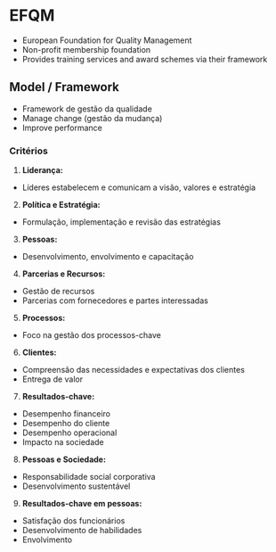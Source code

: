 # EFQM

- European Foundation for Quality Management
- Non-profit membership foundation
- Provides training services and award schemes via their framework

## Model / Framework

- Framework de gestão da qualidade
- Manage change (gestão da mudança)
- Improve performance

### Critérios

1. **Liderança:**

- Líderes estabelecem e comunicam a visão, valores e estratégia

2. **Política e Estratégia:**

- Formulação, implementação e revisão das estratégias

3. **Pessoas:**

- Desenvolvimento, envolvimento e capacitação

4. **Parcerias e Recursos:**

- Gestão de recursos
- Parcerias com fornecedores e partes interessadas

5. **Processos:**

- Foco na gestão dos processos-chave

6. **Clientes:**

- Compreensão das necessidades e expectativas dos clientes
- Entrega de valor

7. **Resultados-chave:**

- Desempenho financeiro
- Desempenho do cliente
- Desempenho operacional
- Impacto na sociedade

8. **Pessoas e Sociedade:**

- Responsabilidade social corporativa
- Desenvolvimento sustentável

9. **Resultados-chave em pessoas:**

- Satisfação dos funcionários
- Desenvolvimento de habilidades
- Envolvimento
